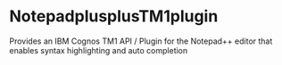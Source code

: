 NotepadplusplusTM1plugin
========================

Provides an IBM Cognos TM1 API / Plugin for the Notepad++ editor that enables syntax highlighting and auto completion
